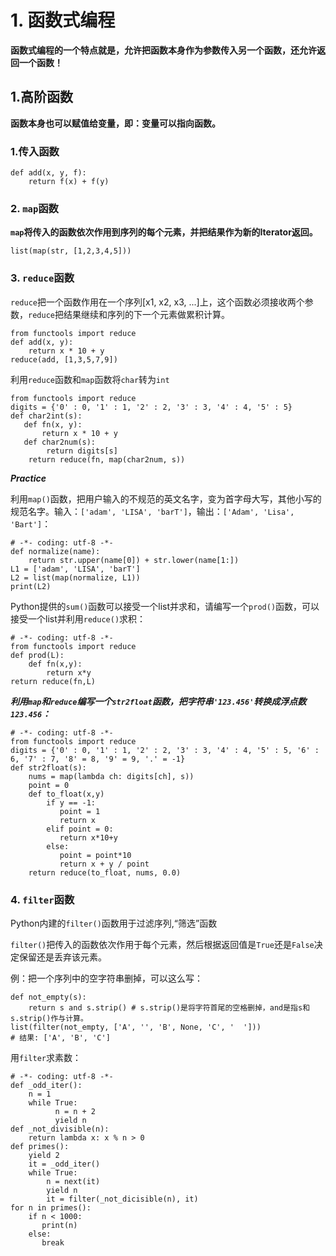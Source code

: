 # 1. 函数式编程

**函数式编程的一个特点就是，允许把函数本身作为参数传入另一个函数，还允许返回一个函数！**

## 1.高阶函数

**函数本身也可以赋值给变量，即：变量可以指向函数。**

### 1.传入函数

```
def add(x, y, f):
    return f(x) + f(y)
```

### 2. `map`函数 

**`map`将传入的函数依次作用到序列的每个元素，并把结果作为新的Iterator返回。**

```
list(map(str, [1,2,3,4,5]))
```

### 3. `reduce`函数

`reduce`把一个函数作用在一个序列[x1, x2, x3, ...]上，这个函数必须接收两个参数，`reduce`把结果继续和序列的下一个元素做累积计算。

```
from functools import reduce
def add(x, y):
    return x * 10 + y
reduce(add, [1,3,5,7,9])
```

利用`reduce`函数和`map`函数将`char`转为`int`

```
from functools import reduce
digits = {'0' : 0, '1' : 1, '2' : 2, '3' : 3, '4' : 4, '5' : 5}
def char2int(s):
   def fn(x, y):
       return x * 10 + y
   def char2num(s):
        return digits[s]
    return reduce(fn, map(char2num, s))
```

***Practice***

利用`map()`函数，把用户输入的不规范的英文名字，变为首字母大写，其他小写的规范名字。输入：`['adam', 'LISA', 'barT']`，输出：`['Adam', 'Lisa', 'Bart']`：

```
# -*- coding: utf-8 -*-
def normalize(name):
    return str.upper(name[0]) + str.lower(name[1:])
L1 = ['adam', 'LISA', 'barT']
L2 = list(map(normalize, L1))
print(L2)
```

Python提供的`sum()`函数可以接受一个list并求和，请编写一个`prod()`函数，可以接受一个list并利用`reduce()`求积：

```
# -*- coding: utf-8 -*-
from functools import reduce
def prod(L):
    def fn(x,y):
        return x*y
return reduce(fn,L) 
```

***利用`map`和`reduce`编写一个`str2float`函数，把字符串`'123.456'`转换成浮点数`123.456`：***

```
# -*- coding: utf-8 -*-
from functools import reduce
digits = {'0' : 0, '1' : 1, '2' : 2, '3' : 3, '4' : 4, '5' : 5, '6' : 6, '7' : 7, '8' = 8, '9' = 9, '.' = -1}
def str2float(s):
    nums = map(lambda ch: digits[ch], s))
    point = 0
    def to_float(x,y)
        if y == -1:
           point = 1
           return x
        elif point = 0:
           return x*10+y
        else:
           point = point*10
           return x + y / point
    return reduce(to_float, nums, 0.0)
```   

### 4. `filter`函数

Python内建的`filter()`函数用于过滤序列,“筛选”函数

`filter()`把传入的函数依次作用于每个元素，然后根据返回值是`True`还是`False`决定保留还是丢弃该元素。

例：把一个序列中的空字符串删掉，可以这么写：

```
def not_empty(s):
    return s and s.strip() # s.strip()是将字符首尾的空格删掉，and是指s和s.strip()作与计算。
list(filter(not_empty, ['A', '', 'B', None, 'C', '  ']))
# 结果: ['A', 'B', 'C']
```

用`filter`求素数：

```
# -*- coding: utf-8 -*-
def _odd_iter():
    n = 1 
    while True:
          n = n + 2
          yield n
def _not_divisible(n):
    return lambda x: x % n > 0
def primes():
    yield 2
    it = _odd_iter()
    while True:
        n = next(it)
        yield n
        it = filter(_not_dicisible(n), it)
for n in primes():
    if n < 1000:
       print(n)
    else:
       break
```